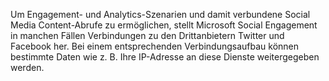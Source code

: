 Um Engagement- und Analytics-Szenarien und damit verbundene Social Media Content-Abrufe zu ermöglichen, stellt Microsoft Social Engagement in manchen Fällen Verbindungen zu den Drittanbietern Twitter und Facebook her. Bei einem entsprechenden Verbindungsaufbau können bestimmte Daten wie z. B. Ihre IP-Adresse an diese Dienste weitergegeben werden.